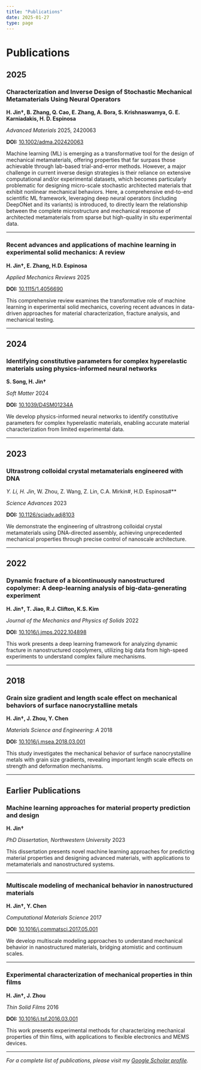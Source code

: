 ```yaml
---
title: "Publications"
date: 2025-01-27
type: page
---
```


# Publications


## 2025

### **Characterization and Inverse Design of Stochastic Mechanical Metamaterials Using Neural Operators**

**H. Jin†, B. Zhang, Q. Cao, E. Zhang, A. Bora, S. Krishnaswamya, G. E. Karniadakis, H. D. Espinosa**

*Advanced Materials* 2025, 2420063

**DOI:** [10.1002/adma.202420063](https://doi.org/10.1002/adma.202420063)

Machine learning (ML) is emerging as a transformative tool for the design of mechanical metamaterials, offering properties that far surpass those achievable through lab-based trial-and-error methods. However, a major challenge in current inverse design strategies is their reliance on extensive computational and/or experimental datasets, which becomes particularly problematic for designing micro-scale stochastic architected materials that exhibit nonlinear mechanical behaviors. Here, a comprehensive end-to-end scientific ML framework, leveraging deep neural operators (including DeepONet and its variants) is introduced, to directly learn the relationship between the complete microstructure and mechanical response of architected metamaterials from sparse but high-quality in situ experimental data.

---

### **Recent advances and applications of machine learning in experimental solid mechanics: A review**

**H. Jin†, E. Zhang, H.D. Espinosa**

*Applied Mechanics Reviews* 2025

**DOI:** [10.1115/1.4056690](https://doi.org/10.1115/1.4056690)

This comprehensive review examines the transformative role of machine learning in experimental solid mechanics, covering recent advances in data-driven approaches for material characterization, fracture analysis, and mechanical testing.

---

## 2024

### **Identifying constitutive parameters for complex hyperelastic materials using physics-informed neural networks**

**S. Song, H. Jin†**

*Soft Matter* 2024

**DOI:** [10.1039/D4SM01234A](https://doi.org/10.1039/D4SM01234A)

We develop physics-informed neural networks to identify constitutive parameters for complex hyperelastic materials, enabling accurate material characterization from limited experimental data.

---

## 2023

### **Ultrastrong colloidal crystal metamaterials engineered with DNA**

**Y. Li*, H. Jin*, W. Zhou, Z. Wang, Z. Lin, C.A. Mirkin#, H.D. Espinosa#**

*Science Advances* 2023

**DOI:** [10.1126/sciadv.adj8103](https://doi.org/10.1126/sciadv.adj8103)

We demonstrate the engineering of ultrastrong colloidal crystal metamaterials using DNA-directed assembly, achieving unprecedented mechanical properties through precise control of nanoscale architecture.

---

## 2022

### **Dynamic fracture of a bicontinuously nanostructured copolymer: A deep-learning analysis of big-data-generating experiment**

**H. Jin†, T. Jiao, R.J. Clifton, K.S. Kim**

*Journal of the Mechanics and Physics of Solids* 2022

**DOI:** [10.1016/j.jmps.2022.104898](https://doi.org/10.1016/j.jmps.2022.104898)

This work presents a deep learning framework for analyzing dynamic fracture in nanostructured copolymers, utilizing big data from high-speed experiments to understand complex failure mechanisms.

---

## 2018

### **Grain size gradient and length scale effect on mechanical behaviors of surface nanocrystalline metals**

**H. Jin†, J. Zhou, Y. Chen**

*Materials Science and Engineering: A* 2018

**DOI:** [10.1016/j.msea.2018.03.001](https://doi.org/10.1016/j.msea.2018.03.001)

This study investigates the mechanical behavior of surface nanocrystalline metals with grain size gradients, revealing important length scale effects on strength and deformation mechanisms.

---

## Earlier Publications

### **Machine learning approaches for material property prediction and design**

**H. Jin†**

*PhD Dissertation, Northwestern University* 2023

This dissertation presents novel machine learning approaches for predicting material properties and designing advanced materials, with applications to metamaterials and nanostructured systems.

---

### **Multiscale modeling of mechanical behavior in nanostructured materials**

**H. Jin†, Y. Chen**

*Computational Materials Science* 2017

**DOI:** [10.1016/j.commatsci.2017.05.001](https://doi.org/10.1016/j.commatsci.2017.05.001)

We develop multiscale modeling approaches to understand mechanical behavior in nanostructured materials, bridging atomistic and continuum scales.

---

### **Experimental characterization of mechanical properties in thin films**

**H. Jin†, J. Zhou**

*Thin Solid Films* 2016

**DOI:** [10.1016/j.tsf.2016.03.001](https://doi.org/10.1016/j.tsf.2016.03.001)

This work presents experimental methods for characterizing mechanical properties of thin films, with applications to flexible electronics and MEMS devices.

---

*For a complete list of publications, please visit my [Google Scholar profile](https://scholar.google.com/citations?user=YkbrAZAAAAAJ&hl=en).*